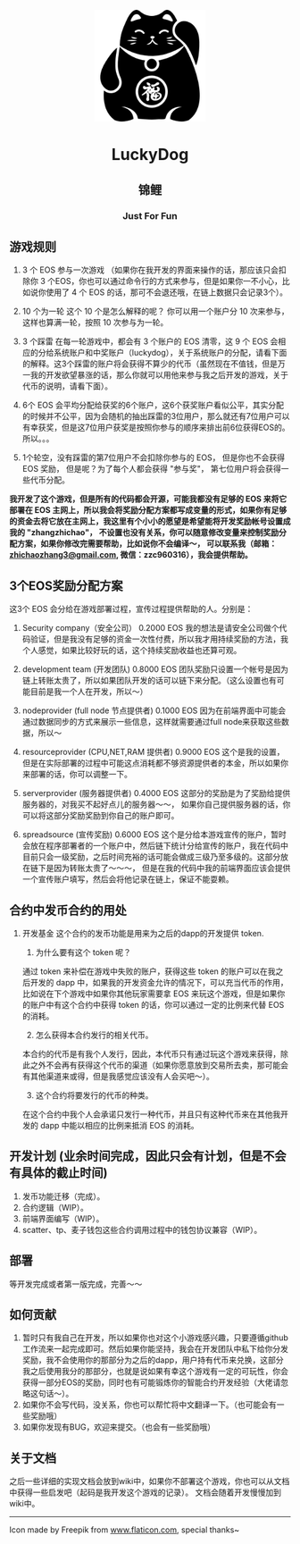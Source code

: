 <p align="center">
  <img width="200" height="200" src="./luckydog_logo.png">
</p>

<div align="center">
	<h1>LuckyDog</h1>
	<h2>锦鲤</h2>
	<h3>Just For Fun</h3>
</div>


## 游戏规则

1. 3 个 EOS 参与一次游戏
（如果你在我开发的界面来操作的话，那应该只会扣除你 3 个EOS，你也可以通过命令行的方式来参与，但是如果你一不小心，比如说你使用了 4 个 EOS 的话，那可不会退还哦，在链上数据只会记录3个）。
2. 10 个为一轮
这个 10 个是怎么解释的呢？  你可以用一个账户分 10 次来参与，这样也算满一轮，按照 10 次参与为一轮。

3. 3 个踩雷
在每一轮游戏中，都会有 3 个账户的 EOS 清零，这 9 个 EOS 会相应的分给系统账户和中奖账户（luckydog），关于系统账户的分配，请看下面的解释。这3个踩雷的账户将会获得不算少的代币（虽然现在不值钱，但是万一我的开发欲望暴涨的话，那么你就可以用他来参与我之后开发的游戏，关于代币的说明，请看下面）。

4. 6个 EOS 会平均分配给获奖的6个账户，这6个获奖账户看似公平，其实分配的时候并不公平，因为会随机的抽出踩雷的3位用户，那么就还有7位用户可以有幸获奖，但是这7位用户获奖是按照你参与的顺序来排出前6位获得EOS的。所以。。。

5. 1个轮空，没有踩雷的第7位用户不会扣除你参与的 EOS， 但是你也不会获得 EOS 奖励， 但是呢？为了每个人都会获得 "参与奖"， 第七位用户将会获得一些代币分配。

<b>我开发了这个游戏，但是所有的代码都会开源，可能我都没有足够的 EOS 来将它部署在 EOS 主网上，所以我会将奖励分配方案都写成变量的形式，如果你有足够的资金去将它放在主网上，我这里有个小小的愿望是希望能将开发奖励帐号设置成我的 "zhangzhichao"， 不设置也没有关系，你可以随意修改变量来控制奖励分配方案，如果你修改完需要帮助，比如说你不会编译～， 可以联系我（邮箱：zhichaozhang3@gmail.com, 微信：zzc960316），我会提供帮助。 </b>

## 3个EOS奖励分配方案
这3个 EOS 会分给在游戏部署过程，宣传过程提供帮助的人。分别是：


1. Security company（安全公司） 0.2000 EOS
我的想法是请安全公司做个代码验证，但是我没有足够的资金一次性付费，所以我才用持续奖励的方法，我个人感觉，如果比较好玩的话，这个持续奖励收益也还算可观。

2. development team (开发团队) 0.8000 EOS
团队奖励只设置一个帐号是因为链上转账太贵了，所以如果团队开发的话可以链下来分配。（这么设置也有可能目前是我一个人在开发，所以～）

3. nodeprovider (full node 节点提供者) 0.1000 EOS
因为在前端界面中可能会通过数据同步的方式来展示一些信息，这样就需要通过full node来获取这些数据，所以～

4. resourceprovider (CPU,NET,RAM 提供者) 0.9000 EOS
这个是我的设置，但是在实际部署的过程中可能这点消耗都不够资源提供者的本金，所以如果你来部署的话，你可以调整一下。

5. serverprovider (服务器提供者) 0.4000 EOS
这部分的奖励是为了奖励给提供服务器的，对我买不起好点儿的服务器～～， 如果你自己提供服务器的话，你可以将这部分奖励奖励到你自己的账户即可。

6. spreadsource (宣传奖励)  0.6000 EOS 
这个是分给本游戏宣传的账户，暂时会放在程序部署者的一个账户中，然后链下统计分给宣传的账户，我在代码中目前只会一级奖励，之后时间充裕的话可能会做成三级乃至多级的。这部分放在链下是因为转账太贵了～～～， 但是在我的代码中我的前端界面应该会提供一个宣传账户填写，然后会将他记录在链上，保证不能耍赖。


## 合约中发币合约的用处

1. 开发基金
    这个合约的发币功能是用来为之后的dapp的开发提供 token.
    1. 为什么要有这个 token 呢？
    
    通过 token 来补偿在游戏中失败的账户，获得这些 token 的账户可以在我之后开发的 dapp 中，如果我的开发资金允许的情况下，可以充当代币的作用，比如说在下个游戏中如果你其他玩家需要拿 EOS 来玩这个游戏，但是如果你的账户中有这个合约中获得 token 的话，你可以通过一定的比例来代替 EOS 的消耗。
    
    2. 怎么获得本合约发行的相关代币。
    
    本合约的代币是有我个人发行，因此，本代币只有通过玩这个游戏来获得，除此之外不会再有获得这个代币的渠道（如果你愿意放到交易所去卖，那可能会有其他渠道来或得，但是我感觉应该没有人会买吧～）。
    
    3. 这个合约将要发行的代币的种类。
    
    在这个合约中我个人会承诺只发行一种代币，并且只有这种代币来在其他我开发的 dapp 中能以相应的比例来抵消 EOS 的消耗。
    
    
## 开发计划 (业余时间完成，因此只会有计划，但是不会有具体的截止时间)
1. 发币功能迁移（完成）。
2. 合约逻辑（WIP）。
3. 前端界面编写（WIP）。
4. scatter、tp、麦子钱包这些合约调用过程中的钱包协议兼容（WIP）。

## 部署
等开发完成或者第一版完成，完善～～

## 如何贡献
1. 暂时只有我自己在开发，所以如果你也对这个小游戏感兴趣，只要遵循github工作流来一起完成即可。然后如果你能坚持，我会在开发团队中私下给你分发奖励，我不会使用你的那部分为之后的dapp，用户持有代币来兑换，这部分我之后使用我分的那部分，也就是说如果有幸这个游戏有一定的可玩性，你会获得一部分EOS的奖励，同时也有可能锻炼你的智能合约开发经验（大佬请忽略这句话～）。
2. 如果你不会写代码，没关系，你也可以帮忙将中文翻译一下。（也可能会有一些奖励哦）
3. 如果你发现有BUG，欢迎来提交。（也会有一些奖励哦）

## 关于文档
之后一些详细的实现文档会放到wiki中，如果你不部署这个游戏，你也可以从文档中获得一些启发吧（起码是我开发这个游戏的记录）。
文档会随着开发慢慢加到wiki中。


------
Icon made by Freepik from www.flaticon.com, special thanks~